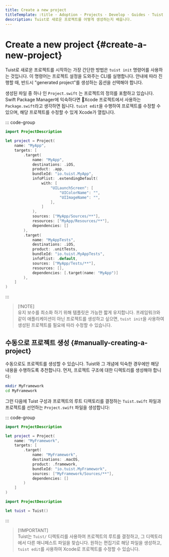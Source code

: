 ```yaml
---
title: Create a new project
titleTemplate: :title · Adoption · Projects · Develop · Guides · Tuist
description: Tuist로 새로운 프로젝트를 어떻게 생성하는지 배웁니다.
---
```


# Create a new project {#create-a-new-project}

Tuist로 새로운 프로젝트를 시작하는 가장 간단한 방법은 `tuist init` 명령어를 사용하는 것입니다. 이 명령어는 프로젝트 설정을 도와주는 CLI를 실행합니다. 안내에 따라 진행할 때, 반드시 "generated project"를 생성하는 옵션을 선택해야 합니다.

생성된 파일 중 하나 인 `Project.swift` 는 프로젝트의 정의를 포함하고 있습니다. Swift Package Manager에 익숙하다면 Xcode 프로젝트에서 사용하는 `Package.swift`라고 생각하면 됩니다. `tuist edit`을 수행하여 <LocalizedLink href="/guides/develop/projects/editing">프로젝트를 수정</LocalizedLink>할 수 있으며, 해당 프로젝트를 수정할 수 있게 Xcode가 열립니다.

::: code-group

```swift [Project.swift]
import ProjectDescription

let project = Project(
    name: "MyApp",
    targets: [
        .target(
            name: "MyApp",
            destinations: .iOS,
            product: .app,
            bundleId: "io.tuist.MyApp",
            infoPlist: .extendingDefault(
                with: [
                    "UILaunchScreen": [
                        "UIColorName": "",
                        "UIImageName": "",
                    ],
                ]
            ),
            sources: ["MyApp/Sources/**"],
            resources: ["MyApp/Resources/**"],
            dependencies: []
        ),
        .target(
            name: "MyAppTests",
            destinations: .iOS,
            product: .unitTests,
            bundleId: "io.tuist.MyAppTests",
            infoPlist: .default,
            sources: ["MyApp/Tests/**"],
            resources: [],
            dependencies: [.target(name: "MyApp")]
        ),
    ]
)
```

:::

> [!NOTE]\
> 유지 보수를 최소화 하기 위해 템플릿은 가능한 짧게 유지합니다. 프레임워크와 같이 애플리케이션이 아닌 프로젝트를 생성하고 싶으면, `tuist init`을 사용하여 생성된 프로젝트를 필요에 따라 수정할 수 있습니다.

## 수동으로 프로젝트 생성 {#manually-creating-a-project}

수동으로도 프로젝트를 생성할 수 있습니다. Tuist와 그 개념에 익숙한 경우에만 해당 내용을 수행하도록 추천합니다. 먼저, 프로젝트 구조에 대한 디렉토리를 생성해야 합니다:

```bash
mkdir MyFramework
cd MyFramework
```

그런 다음에 Tuist 구성과 프로젝트의 루트 디렉토리를 결정하는 `Tuist.swift` 파일과 프로젝트를 선언하는 `Project.swift` 파일을 생성합니다:

::: code-group

```swift [Project.swift]
import ProjectDescription

let project = Project(
    name: "MyFramework",
    targets: [
        .target(
            name: "MyFramework",
            destinations: .macOS,
            product: .framework,
            bundleId: "io.tuist.MyFramework",
            sources: ["MyFramework/Sources/**"],
            dependencies: []
        )
    ]
)
```

```swift [Tuist.swift]
import ProjectDescription

let tuist = Tuist()
```

:::

> [!IMPORTANT]\
> Tuist는 `Tuist/` 디렉토리를 사용하여 프로젝트의 루트를 결정하고, 그 디렉토리에서 다른 매니페스트 파일을 찾습니다. 원하는 편집기로 해당 파일을 생성하고, `tuist edit`를 사용하여 Xcode로 프로젝트를 수정할 수 있습니다.
